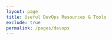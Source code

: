 ```yaml
---
layout: page
title: Useful DevOps Resources & Tools
exclude: true
permalink: /pages/devops
---
```


